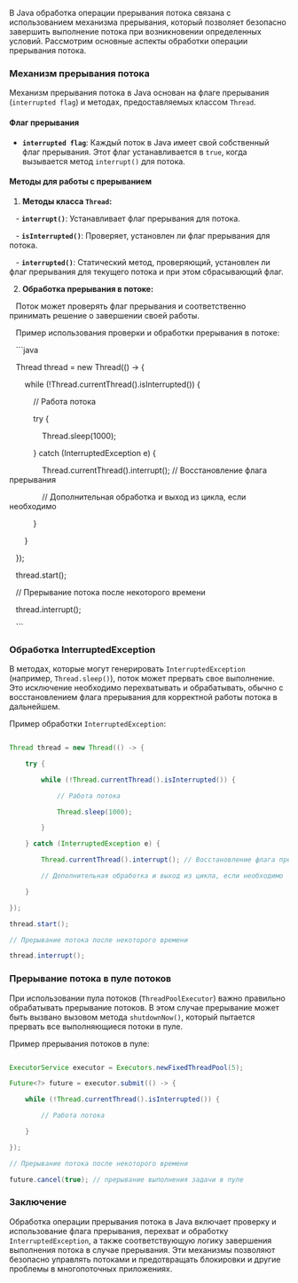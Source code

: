 В Java обработка операции прерывания потока связана с использованием механизма прерывания, который позволяет безопасно завершить выполнение потока при возникновении определенных условий. Рассмотрим основные аспекты обработки операции прерывания потока.

### Механизм прерывания потока

Механизм прерывания потока в Java основан на флаге прерывания (`interrupted flag`) и методах, предоставляемых классом `Thread`.

#### Флаг прерывания

- **`interrupted flag`**: Каждый поток в Java имеет свой собственный флаг прерывания. Этот флаг устанавливается в `true`, когда вызывается метод `interrupt()` для потока.

#### Методы для работы с прерыванием

1. **Методы класса `Thread`:**

   - **`interrupt()`**: Устанавливает флаг прерывания для потока.

   - **`isInterrupted()`**: Проверяет, установлен ли флаг прерывания для потока.

   - **`interrupted()`**: Статический метод, проверяющий, установлен ли флаг прерывания для текущего потока и при этом сбрасывающий флаг.

2. **Обработка прерывания в потоке:**

   Поток может проверять флаг прерывания и соответственно принимать решение о завершении своей работы.

   Пример использования проверки и обработки прерывания в потоке:

   ```java

   Thread thread = new Thread(() -> {

       while (!Thread.currentThread().isInterrupted()) {

           // Работа потока

           try {

               Thread.sleep(1000);

           } catch (InterruptedException e) {

               Thread.currentThread().interrupt(); // Восстановление флага прерывания

               // Дополнительная обработка и выход из цикла, если необходимо

           }

       }

   });

   thread.start();

   // Прерывание потока после некоторого времени

   thread.interrupt();

   ```

### Обработка InterruptedException

В методах, которые могут генерировать `InterruptedException` (например, `Thread.sleep()`), поток может прервать свое выполнение. Это исключение необходимо перехватывать и обрабатывать, обычно с восстановлением флага прерывания для корректной работы потока в дальнейшем.

Пример обработки `InterruptedException`:

```java

Thread thread = new Thread(() -> {

    try {

        while (!Thread.currentThread().isInterrupted()) {

            // Работа потока

            Thread.sleep(1000);

        }

    } catch (InterruptedException e) {

        Thread.currentThread().interrupt(); // Восстановление флага прерывания

        // Дополнительная обработка и выход из цикла, если необходимо

    }

});

thread.start();

// Прерывание потока после некоторого времени

thread.interrupt();

```

### Прерывание потока в пуле потоков

При использовании пула потоков (`ThreadPoolExecutor`) важно правильно обрабатывать прерывание потоков. В этом случае прерывание может быть вызвано вызовом метода `shutdownNow()`, который пытается прервать все выполняющиеся потоки в пуле.

Пример прерывания потоков в пуле:

```java

ExecutorService executor = Executors.newFixedThreadPool(5);

Future<?> future = executor.submit(() -> {

    while (!Thread.currentThread().isInterrupted()) {

        // Работа потока

    }

});

// Прерывание потока после некоторого времени

future.cancel(true); // прерывание выполнения задачи в пуле

```

### Заключение

Обработка операции прерывания потока в Java включает проверку и использование флага прерывания, перехват и обработку `InterruptedException`, а также соответствующую логику завершения выполнения потока в случае прерывания. Эти механизмы позволяют безопасно управлять потоками и предотвращать блокировки и другие проблемы в многопоточных приложениях.
